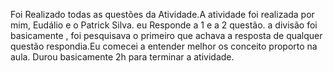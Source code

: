 Foi Realizado todas as questões da Atividade.A atividade foi realizada por mim, Eudálio e o Patrick Silva. eu Responde a 1 e a 2 questão. a divisão foi basicamente , foi pesquisava o primeiro que achava a resposta de qualquer questão respondia.Eu comecei a entender melhor os conceito proporto na aula. Durou basicamente 2h para terminar a atividade.

